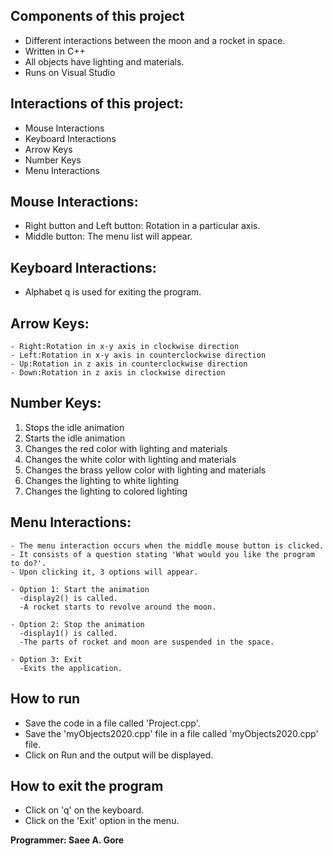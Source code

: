 ## Components of this project 

- Different interactions between the moon and a rocket in space.
- Written in C++ 
- All objects have lighting and materials.
- Runs on Visual Studio

## Interactions of this project:

- Mouse Interactions
- Keyboard Interactions
- Arrow Keys
- Number Keys
- Menu Interactions

## Mouse Interactions: 

  - Right button and Left button: Rotation in a particular axis.
  - Middle button: The menu list will appear.

## Keyboard Interactions: 

  - Alphabet q is used for exiting the program.

 ## Arrow Keys: 
    - Right:Rotation in x-y axis in clockwise direction
    - Left:Rotation in x-y axis in counterclockwise direction
    - Up:Rotation in z axis in counterclockwise direction
    - Down:Rotation in z axis in clockwise direction

 ## Number Keys:
 
   1. Stops the idle animation
   2. Starts the idle animation
   3. Changes the red color with lighting and materials
   4. Changes the white color with lighting and materials
   5. Changes the brass yellow color with lighting and materials
   6. Changes the lighting to white lighting
   7. Changes the lighting to colored lighting

## Menu Interactions: 
    - The menu interaction occurs when the middle mouse button is clicked.
    - It consists of a question stating 'What would you like the program to do?'.
    - Upon clicking it, 3 options will appear.
    
    - Option 1: Start the animation 
      -display2() is called.
      -A rocket starts to revolve around the moon.

    - Option 2: Stop the animation 
      -display1() is called.
      -The parts of rocket and moon are suspended in the space. 

    - Option 3: Exit 
      -Exits the application.
  
## How to run 
- Save the code in a file called 'Project.cpp'. 
- Save the 'myObjects2020.cpp' file in a file called 'myObjects2020.cpp' file.
- Click on Run and the output will be displayed.

## How to exit the program 
- Click on 'q' on the keyboard.
- Click on the 'Exit' option in the menu.

**Programmer: Saee A. Gore**

